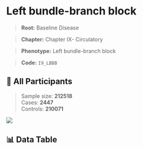 # Left bundle-branch block

> **Root:** Baseline Disease  

> **Chapter:** Chapter IX- Circulatory  

> **Phenotype:** Left bundle-branch block  

> **Code:** `I9_LBBB`

## 🧪 All Participants  
> Sample size: **212518**  
> Cases: **2447**  
> Controls: **210071**
<img src="/Sensitive/Figures/ALL/Incidence/I9_LBBB.png"/>

## 📊 Data Table
<CsvTableMRF src="/Sensitive/Data/ALL/Incidence/COX_I9_LBBB.csv"/>

